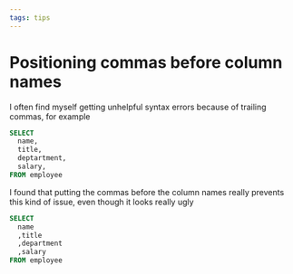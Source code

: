 ```yaml
---
tags: tips
---
```


# Positioning commas before column names
I often find myself getting unhelpful syntax errors because of trailing commas, for example

```sql
SELECT
  name,
  title,
  deptartment,
  salary,
FROM employee
```

I found that putting the commas before the column names really prevents this kind of issue, even though it looks really ugly

```sql
SELECT
  name
  ,title
  ,department
  ,salary
FROM employee
```
